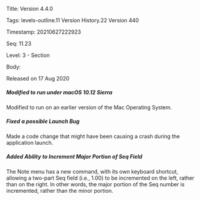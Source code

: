 Title:  Version 4.4.0

Tags:   levels-outline.11 Version History.22 Version 440

Timestamp: 20210627222923

Seq:    11.23

Level:  3 - Section

Body: 

Released on 17 Aug 2020
 
##### Modified to run under macOS 10.12 Sierra

Modified to run on an earlier version of the Mac Operating System. 

 
##### Fixed a possible Launch Bug

Made a code change that might have been causing a crash during the application launch. 

 
##### Added Ability to Increment Major Portion of Seq Field

The Note menu has a new command, with its own keyboard shortcut, allowing a two-part Seq field (i.e., 1.00) to be incremented on the left, rather than on the right. In other words, the major portion of the Seq number is incremented, rather than the minor portion.

